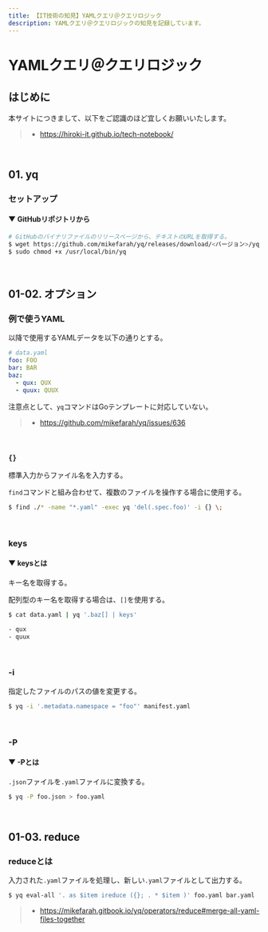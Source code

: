 ```yaml
---
title: 【IT技術の知見】YAMLクエリ＠クエリロジック
description: YAMLクエリ＠クエリロジックの知見を記録しています。
---
```


# YAMLクエリ＠クエリロジック

## はじめに

本サイトにつきまして、以下をご認識のほど宜しくお願いいたします。

> - https://hiroki-it.github.io/tech-notebook/

<br>

## 01. yq

### セットアップ

#### ▼ GitHubリポジトリから

```bash
# GitHubのバイナリファイルのリリースページから、テキストのURLを取得する。
$ wget https://github.com/mikefarah/yq/releases/download/<バージョン>/yq_linux_amd64
$ sudo chmod +x /usr/local/bin/yq
```

<br>

## 01-02. オプション

### 例で使うYAML

以降で使用するYAMLデータを以下の通りとする。

```yaml
# data.yaml
foo: FOO
bar: BAR
baz:
  - qux: QUX
  - quux: QUUX
```

注意点として、`yq`コマンドはGoテンプレートに対応していない。

> - https://github.com/mikefarah/yq/issues/636

<br>

### `{}`

標準入力からファイル名を入力する。

`find`コマンドと組み合わせて、複数のファイルを操作する場合に使用する。

```bash
$ find ./* -name "*.yaml" -exec yq 'del(.spec.foo)' -i {} \;
```

<br>

### keys

#### ▼ keysとは

キー名を取得する。

配列型のキー名を取得する場合は、`[]`を使用する。

```bash
$ cat data.yaml | yq '.baz[] | keys'

- qux
- quux
```

<br>

### -i

指定したファイルのパスの値を変更する。

```bash
$ yq -i '.metadata.namespace = "foo"' manifest.yaml
```

<br>

### -P

#### ▼ -Pとは

`.json`ファイルを`.yaml`ファイルに変換する。

```bash
$ yq -P foo.json > foo.yaml
```

<br>

## 01-03. reduce

### reduceとは

入力された`.yaml`ファイルを処理し、新しい`.yaml`ファイルとして出力する。

```bash
$ yq eval-all '. as $item ireduce ({}; . * $item )' foo.yaml bar.yaml
```

> - https://mikefarah.gitbook.io/yq/operators/reduce#merge-all-yaml-files-together

<br>
